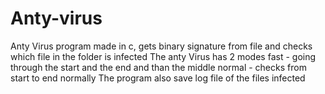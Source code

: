 # Anty-virus
Anty Virus program made in c, gets binary signature from file and checks which file in the folder is infected
The anty Virus has 2 modes 
fast - going through the start and the end and than the middle
normal - checks from start to end normally
The program also save log file of the files infected

